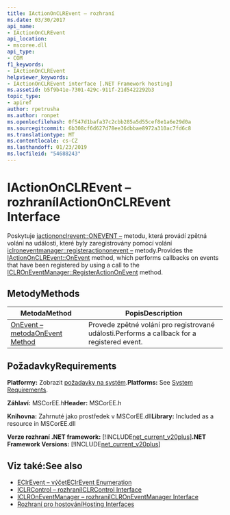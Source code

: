 ```yaml
---
title: IActionOnCLREvent – rozhraní
ms.date: 03/30/2017
api_name:
- IActionOnCLREvent
api_location:
- mscoree.dll
api_type:
- COM
f1_keywords:
- IActionOnCLREvent
helpviewer_keywords:
- IActionOnCLREvent interface [.NET Framework hosting]
ms.assetid: b5f9b41e-7301-429c-911f-21d5422292b3
topic_type:
- apiref
author: rpetrusha
ms.author: ronpet
ms.openlocfilehash: 0f547d1bafa37c2cbb285a5d55cef8e1a6e29d0a
ms.sourcegitcommit: 6b308cf6d627d78ee36dbbae8972a310ac7fd6c8
ms.translationtype: MT
ms.contentlocale: cs-CZ
ms.lasthandoff: 01/23/2019
ms.locfileid: "54688243"
---
```

# <a name="iactiononclrevent-interface"></a><span data-ttu-id="886a0-102">IActionOnCLREvent – rozhraní</span><span class="sxs-lookup"><span data-stu-id="886a0-102">IActionOnCLREvent Interface</span></span>
<span data-ttu-id="886a0-103">Poskytuje [iactiononclrevent::ONEVENT –](../../../../docs/framework/unmanaged-api/hosting/iactiononclrevent-onevent-method.md) metodu, která provádí zpětná volání na události, které byly zaregistrovány pomocí volání [iclroneventmanager::registeractiononevent –](../../../../docs/framework/unmanaged-api/hosting/iclroneventmanager-registeractiononevent-method.md) metody.</span><span class="sxs-lookup"><span data-stu-id="886a0-103">Provides the [IActionOnCLREvent::OnEvent](../../../../docs/framework/unmanaged-api/hosting/iactiononclrevent-onevent-method.md) method, which performs callbacks on events that have been registered by using a call to the [ICLROnEventManager::RegisterActionOnEvent](../../../../docs/framework/unmanaged-api/hosting/iclroneventmanager-registeractiononevent-method.md) method.</span></span>  
  
## <a name="methods"></a><span data-ttu-id="886a0-104">Metody</span><span class="sxs-lookup"><span data-stu-id="886a0-104">Methods</span></span>  
  
|<span data-ttu-id="886a0-105">Metoda</span><span class="sxs-lookup"><span data-stu-id="886a0-105">Method</span></span>|<span data-ttu-id="886a0-106">Popis</span><span class="sxs-lookup"><span data-stu-id="886a0-106">Description</span></span>|  
|------------|-----------------|  
|[<span data-ttu-id="886a0-107">OnEvent – metoda</span><span class="sxs-lookup"><span data-stu-id="886a0-107">OnEvent Method</span></span>](../../../../docs/framework/unmanaged-api/hosting/iactiononclrevent-onevent-method.md)|<span data-ttu-id="886a0-108">Provede zpětné volání pro registrované události.</span><span class="sxs-lookup"><span data-stu-id="886a0-108">Performs a callback for a registered event.</span></span>|  
  
## <a name="requirements"></a><span data-ttu-id="886a0-109">Požadavky</span><span class="sxs-lookup"><span data-stu-id="886a0-109">Requirements</span></span>  
 <span data-ttu-id="886a0-110">**Platformy:** Zobrazit [požadavky na systém](../../../../docs/framework/get-started/system-requirements.md).</span><span class="sxs-lookup"><span data-stu-id="886a0-110">**Platforms:** See [System Requirements](../../../../docs/framework/get-started/system-requirements.md).</span></span>  
  
 <span data-ttu-id="886a0-111">**Záhlaví:** MSCorEE.h</span><span class="sxs-lookup"><span data-stu-id="886a0-111">**Header:** MSCorEE.h</span></span>  
  
 <span data-ttu-id="886a0-112">**Knihovna:** Zahrnuté jako prostředek v MSCorEE.dll</span><span class="sxs-lookup"><span data-stu-id="886a0-112">**Library:** Included as a resource in MSCorEE.dll</span></span>  
  
 <span data-ttu-id="886a0-113">**Verze rozhraní .NET framework:** [!INCLUDE[net_current_v20plus](../../../../includes/net-current-v20plus-md.md)]</span><span class="sxs-lookup"><span data-stu-id="886a0-113">**.NET Framework Versions:** [!INCLUDE[net_current_v20plus](../../../../includes/net-current-v20plus-md.md)]</span></span>  
  
## <a name="see-also"></a><span data-ttu-id="886a0-114">Viz také:</span><span class="sxs-lookup"><span data-stu-id="886a0-114">See also</span></span>
- [<span data-ttu-id="886a0-115">EClrEvent – výčet</span><span class="sxs-lookup"><span data-stu-id="886a0-115">EClrEvent Enumeration</span></span>](../../../../docs/framework/unmanaged-api/hosting/eclrevent-enumeration.md)
- [<span data-ttu-id="886a0-116">ICLRControl – rozhraní</span><span class="sxs-lookup"><span data-stu-id="886a0-116">ICLRControl Interface</span></span>](../../../../docs/framework/unmanaged-api/hosting/iclrcontrol-interface.md)
- [<span data-ttu-id="886a0-117">ICLROnEventManager – rozhraní</span><span class="sxs-lookup"><span data-stu-id="886a0-117">ICLROnEventManager Interface</span></span>](../../../../docs/framework/unmanaged-api/hosting/iclroneventmanager-interface.md)
- [<span data-ttu-id="886a0-118">Rozhraní pro hostování</span><span class="sxs-lookup"><span data-stu-id="886a0-118">Hosting Interfaces</span></span>](../../../../docs/framework/unmanaged-api/hosting/hosting-interfaces.md)
